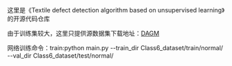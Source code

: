 这里是《Textile defect detection algorithm based on unsupervised learning》的开源代码仓库

由于训练集较大，这里只提供源数据集下载地址：[DAGM]()





网络训练命令：train:python main.py --train_dir Class6_dataset/train/normal/ --val_dir Class6_dataset/test/normal/
